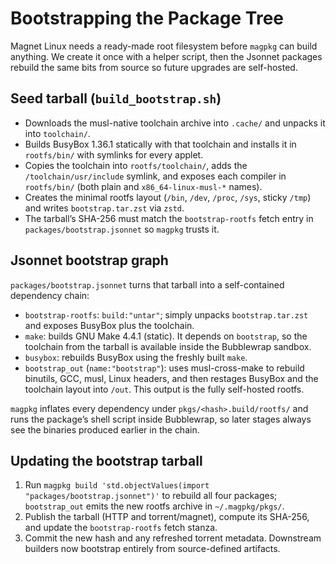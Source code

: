 # Bootstrapping the Package Tree

Magnet Linux needs a ready-made root filesystem before `magpkg` can build anything. We create it once with a helper script, then the Jsonnet packages rebuild the same bits from source so future upgrades are self-hosted.

## Seed tarball (`build_bootstrap.sh`)
- Downloads the musl-native toolchain archive into `.cache/` and unpacks it into `toolchain/`.
- Builds BusyBox 1.36.1 statically with that toolchain and installs it in `rootfs/bin/` with symlinks for every applet.
- Copies the toolchain into `rootfs/toolchain/`, adds the `/toolchain/usr/include` symlink, and exposes each compiler in `rootfs/bin/` (both plain and `x86_64-linux-musl-*` names).
- Creates the minimal rootfs layout (`/bin`, `/dev`, `/proc`, `/sys`, sticky `/tmp`) and writes `bootstrap.tar.zst` via `zstd`.
- The tarball’s SHA-256 must match the `bootstrap-rootfs` fetch entry in `packages/bootstrap.jsonnet` so `magpkg` trusts it.

## Jsonnet bootstrap graph
`packages/bootstrap.jsonnet` turns that tarball into a self-contained dependency chain:
- `bootstrap-rootfs`: `build:"untar"`; simply unpacks `bootstrap.tar.zst` and exposes BusyBox plus the toolchain.
- `make`: builds GNU Make 4.4.1 (static). It depends on `bootstrap`, so the toolchain from the tarball is available inside the Bubblewrap sandbox.
- `busybox`: rebuilds BusyBox using the freshly built `make`.
- `bootstrap_out` (`name:"bootstrap"`): uses musl-cross-make to rebuild binutils, GCC, musl, Linux headers, and then restages BusyBox and the toolchain layout into `/out`. This output is the fully self-hosted rootfs.

`magpkg` inflates every dependency under `pkgs/<hash>.build/rootfs/` and runs the package’s shell script inside Bubblewrap, so later stages always see the binaries produced earlier in the chain.

## Updating the bootstrap tarball
1. Run `magpkg build 'std.objectValues(import "packages/bootstrap.jsonnet")'` to rebuild all four packages; `bootstrap_out` emits the new rootfs archive in `~/.magpkg/pkgs/`.
2. Publish the tarball (HTTP and torrent/magnet), compute its SHA-256, and update the `bootstrap-rootfs` fetch stanza.
3. Commit the new hash and any refreshed torrent metadata. Downstream builders now bootstrap entirely from source-defined artifacts.
